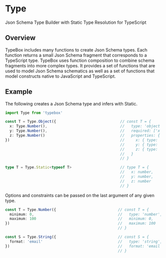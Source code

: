 # Type

Json Schema Type Builder with Static Type Resolution for TypeScript

## Overview

TypeBox includes many functions to create Json Schema types. Each function returns a small Json Schema fragment that corresponds to a TypeScript type. TypeBox uses function composition to combine schema fragments into more complex types. It provides a set of functions that are used to model Json Schema schematics as well as a set of functions that model constructs native to JavaScript and TypeScript.

## Example

The following creates a Json Schema type and infers with Static.

```typescript
import Type from 'typebox'

const T = Type.Object({                             // const T = {
  x: Type.Number(),                                 //   type: 'object',
  y: Type.Number(),                                 //   required: ['x', 'y', 'z'],
  z: Type.Number()                                  //   properties: {
})                                                  //     x: { type: 'number' },
                                                    //     y: { type: 'number' },
                                                    //     z: { type: 'number' }
                                                    //   }
                                                    // }

type T = Type.Static<typeof T>                      // type T = {
                                                    //   x: number,
                                                    //   y: number,
                                                    //   z: number
                                                    // }
```

Options and constraints can be passed on the last argument of any given type.

```typescript
const T = Type.Number({                            // const T = {
  minimum: 0,                                      //   type: 'number',
  maximum: 100                                     //   minimum: 0,
})                                                 //   maximum: 100
                                                   // }

const S = Type.String({                            // const S = {
  format: 'email'                                  //   type: 'string',
})                                                 //   format: 'email'
                                                   // }
```